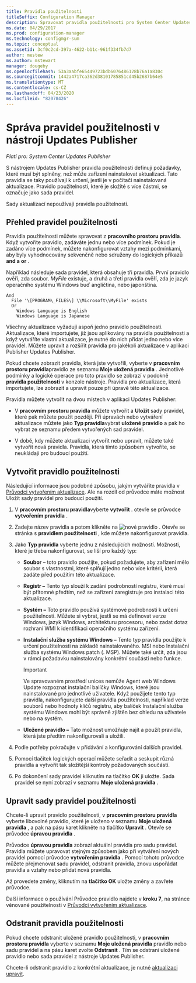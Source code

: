 ```yaml
---
title: Pravidla použitelnosti
titleSuffix: Configuration Manager
description: Spravovat pravidla použitelnosti pro System Center Updates Publisher
ms.date: 04/29/2017
ms.prod: configuration-manager
ms.technology: configmgr-sum
ms.topic: conceptual
ms.assetid: 3cf0c2cd-397a-4622-b11c-961f334fb7d7
author: mestew
ms.author: mstewart
manager: dougeby
ms.openlocfilehash: 53a3aabfe65449723bdb6076486128b76a1a830c
ms.sourcegitcommit: 1442a4717ca362d38101785851cd45b2687b64e5
ms.translationtype: MT
ms.contentlocale: cs-CZ
ms.lasthandoff: 04/23/2020
ms.locfileid: "82078426"
---
```

# <a name="manage-applicability-rules-in-updates-publisher"></a>Správa pravidel použitelnosti v nástroji Updates Publisher

*Platí pro: System Center Updates Publisher*

S nástrojem Updates Publisher pravidla použitelnosti definují požadavky, které musí být splněny, než může zařízení nainstalovat aktualizaci. Tato pravidla se taky používají k určení, jestli je v počítači nainstalovaná aktualizace. Pravidlo použitelnosti, které je složité s více částmi, se označuje jako sada pravidel.

Sady aktualizací nepoužívají pravidla použitelnosti.

## <a name="overview-of-applicability-rules"></a>Přehled pravidel použitelnosti
Pravidla použitelnosti můžete spravovat z **pracovního prostoru pravidla**. Když vytvoříte pravidlo, zadáváte jednu nebo více podmínek. Pokud je zadáno více podmínek, můžete nakonfigurovat vztahy mezi podmínkami, aby byly vyhodnocovány sekvenčně nebo sdruženy do logických příkazů **and a** **or** .

Například následuje sada pravidel, která obsahuje tři pravidla. První pravidlo ověří, zda soubor. *MyFile* existuje, a druhá a třetí pravidla ověří, zda je jazyk operačního systému Windows buď angličtina, nebo japonština.

``` Example
And  
  File '\[PROGRAM\_FILES\] \\Microsoft\\MyFile' exists  
  Or  
    Windows Language is English
    Windows Language is Japanese
```

Všechny aktualizace vyžadují aspoň jedno pravidlo použitelnosti. Aktualizace, které importujete, již jsou aplikovány na pravidla použitelnosti a když vytváříte vlastní aktualizace, je nutné do nich přidat jedno nebo více pravidel. Můžete upravit a rozšířit pravidla pro jakékoli aktualizace v aplikaci Publisher Updates Publisher.

Pokud chcete zobrazit pravidla, která jste vytvořili, vyberte v **pracovním prostoru pravidla**pravidlo ze seznamu **Moje uložená pravidla** . Jednotlivé podmínky a logické operace pro toto pravidlo se zobrazí v podokně **pravidla použitelnosti** v konzole nástroje. Pravidla pro aktualizace, která importujete, lze zobrazit a upravit pouze při úpravě této aktualizace.

Pravidla můžete vytvořit na dvou místech v aplikaci Updates Publisher:

-   V **pracovním prostoru pravidla** můžete vytvořit a **Uložit** sady pravidel, které pak můžete použít později. Při úpravách nebo vytváření aktualizace můžete jako **Typ pravidla**vybrat **uložené pravidlo** a pak ho vybrat ze seznamu předem vytvořených sad pravidel.

-   V době, kdy můžete aktualizaci vytvořit nebo upravit, můžete také vytvořit nová pravidla. Pravidla, která tímto způsobem vytvoříte, se neukládají pro budoucí použití.

## <a name="create-applicability-rule"></a>Vytvořit pravidlo použitelnosti
Následující informace jsou podobné způsobu, jakým vytváříte pravidla v [Průvodci vytvořením aktualizace](create-updates-with-updates-publisher.md#use-the-create-update-wizard). Ale na rozdíl od průvodce máte možnost Uložit sady pravidel pro budoucí použití.

1. V **pracovním prostoru pravidla**vyberte **vytvořit** . otevře se průvodce **vytvořením pravidla** .

2. Zadejte název pravidla a potom klikněte na ![ nové pravidlo ](media/newrule.png) . Otevře se stránka s **pravidlem použitelnosti** , kde můžete nakonfigurovat pravidla.

3. Jako **Typ pravidla** vyberte jednu z následujících možností. Možnosti, které je třeba nakonfigurovat, se liší pro každý typ:

   - **Soubor** – toto pravidlo použijte, pokud požadujete, aby zařízení mělo soubor s vlastnostmi, které splňují jedno nebo více kritérií, která zadáte před použitím této aktualizace.

   - **Registr –** Tento typ slouží k zadání podrobností registru, které musí být přítomné předtím, než se zařízení zaregistruje pro instalaci této aktualizace.

   - **Systém –** Toto pravidlo používá systémové podrobnosti k určení použitelnosti. Můžete si vybrat, jestli se má definovat verze Windows, jazyk Windows, architekturu procesoru, nebo zadat dotaz rozhraní WMI k identifikaci operačního systému zařízení.

   - **Instalační služba systému Windows –** Tento typ pravidla použijte k určení použitelnosti na základě nainstalovaného. MSI nebo Instalační služba systému Windows patch (. MSP). Můžete také určit, zda jsou v rámci požadavku nainstalovány konkrétní součásti nebo funkce.

     > [!IMPORTANT]   
     > Ve spravovaném prostředí unices nemůže Agent web Windows Update rozpoznat instalační balíčky Windows, které jsou nainstalované pro jednotlivé uživatele. Když použijete tento typ pravidla, nakonfigurujete další pravidla použitelnosti, například verze souborů nebo hodnoty klíčů registru, aby balíček Instalační služba systému Windows mohl být správně zjištěn bez ohledu na uživatele nebo na systém.

   - **Uložené pravidlo –** Tato možnost umožňuje najít a použít pravidla, která jste předtím nakonfigurovali a uložili.

4. Podle potřeby pokračujte v přidávání a konfigurování dalších pravidel.

5. Pomocí tlačítek logických operací můžete seřadit a seskupit různá pravidla a vytvořit tak složitější kontroly požadovaných součástí.

6. Po dokončení sady pravidel kliknutím na tlačítko **OK** ji uložte. Sada pravidel se nyní zobrazí v seznamu **Moje uložená pravidla** .

## <a name="edit-applicability-rule-sets"></a>Upravit sady pravidel použitelnosti
Chcete-li upravit pravidlo použitelnosti, v **pracovním prostoru pravidla** vyberte libovolné pravidlo, které je uloženo v seznamu **Moje uložená pravidla** , a pak na pásu karet klikněte na tlačítko **Upravit** . Otevře se průvodce **úpravou pravidla** .

Průvodce **úpravou pravidla** zobrazí aktuální pravidla pro sadu pravidel. Pravidla můžete upravovat stejným způsobem jako při vytváření nových pravidel pomocí průvodce **vytvořením pravidla** . Pomocí tohoto průvodce můžete přejmenovat sadu pravidel, odstranit pravidla, znovu uspořádat pravidla a vztahy nebo přidat nová pravidla.

Až provedete změny, kliknutím na **tlačítko OK** uložte změny a zavřete průvodce.

Další informace o používání Průvodce pravidlo najdete v **kroku 7**, na stránce věnované použitelnosti v [Průvodci vytvořením aktualizace](create-updates-with-updates-publisher.md#use-the-create-update-wizard).

## <a name="delete-applicability-rules"></a>Odstranit pravidla použitelnosti
Pokud chcete odstranit uložené pravidlo použitelnosti, v **pracovním prostoru pravidla** vyberte v seznamu **Moje uložená pravidla** pravidlo nebo sadu pravidel a na pásu karet zvolte **Odstranit** . Tím se odstraní uložené pravidlo nebo sada pravidel z nástroje Updates Publisher.

Chcete-li odstranit pravidlo z konkrétní aktualizace, je nutné [aktualizaci upravit](manage-updates-with-updates-publisher.md#edit-updates-and-bundles).
